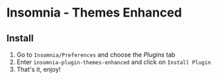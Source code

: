 # Insomnia - Themes Enhanced

## Install

1. Go to `Insomnia/Preferences` and choose the *Plugins* tab
2. Enter `insomnia-plugin-themes-enhanced` and click on `Install Plugin`
3. That's it, enjoy!